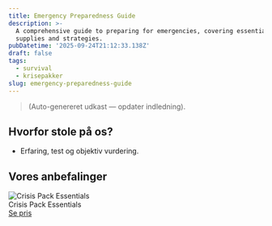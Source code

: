 ```yaml
---
title: Emergency Preparedness Guide
description: >-
  A comprehensive guide to preparing for emergencies, covering essential
  supplies and strategies.
pubDatetime: '2025-09-24T21:12:33.138Z'
draft: false
tags:
  - survival
  - krisepakker
slug: emergency-preparedness-guide
---
```

> (Auto-genereret udkast — opdater indledning).

## Hvorfor stole på os?
- Erfaring, test og objektiv vurdering.

## Vores anbefalinger


<!-- Auto: Affiliate-kort fra Products/SKUs -->

<div class="aff-card"><img src="abstract_15.png (https://v5.airtableusercontent.com/v3/u/45/45/1758758400000/nfiZKsY5aeSLVKxLYciBbg/mfR66OVtbpg7CgurzQo8jyRuADYhE8-yf-Rym6UeSRVSDPYBq2MOd9HgsTAMQX7bdmqwFAFoLSVOIhI_413M4tWQc4zTg5Cwt3o8Zg6uXaIazhCv8B6iTqpIBGnz5lanTvE2gaJLHQQOecOUt6eNzRUJ7yqHGQBRArv7Mfug_mY/uKUr1ipzTBOVsyjPSCCsfikB1TStXfgFbc9y6roYvMs)" alt="Crisis Pack Essentials" class="aff-card__img" /><div class="aff-card__meta"><div class="aff-card__title">Crisis Pack Essentials</div><a class="aff-btn" href="https://affiliate.homeessentialsee62.com/deal789?utm_source=klartilalt&utm_medium=affiliate&subid=emergency-preparedness-guide-2025-09-24" rel="sponsored nofollow noopener" target="_blank">Se pris</a></div></div>

